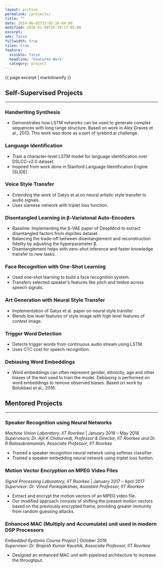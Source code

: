 ```yaml
---
layout: archive
permalink: /projects/
title: ""
date: 2014-06-02T15:05:16-04:00
modified: 2016-01-04T16:38:17-05:00
excerpt: 
ads: false
fullwidth: true
tiles: true
feature:
  visible: false
  headline: "Featured Work"
  category: project
---
```


{{ page.excerpt | markdownify }}

## Self-Supervised Projects
<hr>

### Handwriting Synthesis
* Demonstrates how LSTM networks can be used to generate complex sequences with long range structure. Based
on work in Alex Graves et al., 2013. This work was done as a part of lyrebird.ai challenge.

### Language Identification
* Train a character-level LSTM model for language identification over DSLCC-v2.0 dataset.
* Inspired from work done in Stanford Language Identification Engine (SLIDE).

### Voice Style Transfer
* Extending the work of Gatys et al.on neural artistic style transfer to audio signals.<br>
* Uses siamese network with triplet loss function.

### Disentangled Learning in β-Variatonal Auto-Encoders
* Baseline: Implementing the β-VAE paper of DeepMind to extract disentangled factors from dsprites dataset.<br>
* Balancing the trade-off between disentanglement and reconstruction fidelity by adjusting the hyperparameter β. <br>
* Disentanglement helps with zero-shot inference and faster knowledge transfer to new tasks.

### Face Recognition with One-Shot Learning
* Used one-shot learning to build a face recognition system.<br>
* Transfers selected speaker’s features like pitch and timbre across speech signals.

### Art Generation with Neural Style Transfer
* Implementation of Gatys et al. paper on neural style transfer.<br>
* Blends low level features of style image with high level features of context image.

### Trigger Word Detection
* Detects trigger words from continuous audio stream using LSTM.<br>
* Uses CTC cost for speech recognition.

### Debiasing Word Embeddings
* Word embeddings can often represent gender, ethnicity, age and other biases of the text used to train the model. Debiasing is performed on word embeddings to remove observed biases. Based on work by Bolukbasi et al., 2016.

## Mentored Projects
<hr>

### Speaker Recognition using Neural Networks

*Machine Vision Laboratory, IIT Roorkee* \| January 2018 – May 2018<br>
<i>Supervisors: Dr. Ajit K Chaturvedi, Professor & Director, IIT Roorkee and Dr. R Balasubramanian, Associate Professor, IIT Roorkee</i><br>
* Trained a speaker recognition neural network using softmax classifier.<br>
* Trained a speaker embedding neural network using triplet loss funtion.<br>

### Motion Vector Encryption on MPEG Video Files

*Signal Processing Laboratory, IIT Roorkee* \| January 2017 – April 2017<br>
<i>Supervisor: Dr. Vinod Pankajakshan, Assistant Professor, IIT Roorkee</i><br>
* Extract and encrypt the motion vectors of an MPEG video file.<br>
* Our modified approach consists of shifting the present motion vectors based on the previously encrypted frame, providing greater immunity from random guessing attacks.<br>

### Enhanced MAC (Multiply and Accumulate) unit used in modern DSP Processors

*Embedded Systems Course Project* \| October 2016<br>
<i>Supervisor: Dr. Brajesh Kumar Kaushik, Associate Professor, IIT Roorkee</i><br>
* Designed an enhanced MAC unit with pipelined architecture to increase the throughput.<br>
